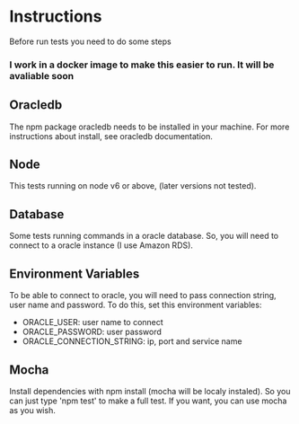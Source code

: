 # Instructions
Before run tests you need to do some steps

### I work in a docker image to make this easier to run. It will be avaliable soon ###

## Oracledb
The npm package oracledb needs to be installed in your machine. For more instructions about install, see oracledb documentation.

## Node
This tests running on node v6 or above, (later versions not tested).

## Database
Some tests running commands in a oracle database. So, you will need to connect to a oracle instance (I use Amazon RDS).

## Environment Variables
To be able to connect to oracle, you will need to pass connection string, user name and password. To do this, set this environment variables:

* ORACLE_USER: user name to connect 
* ORACLE_PASSWORD: user password
* ORACLE_CONNECTION_STRING: ip, port and service name

## Mocha
Install dependencies with npm install (mocha will be localy instaled). So you can just type 'npm test' to make a full test. If you want, you can use mocha as you wish.
